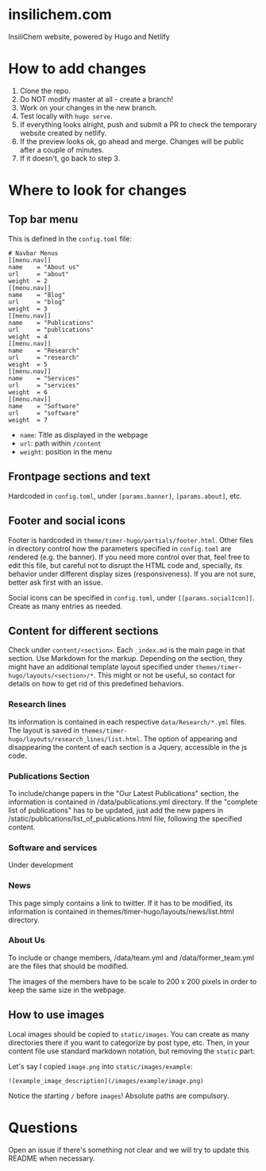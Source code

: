 # insilichem.com

InsiliChem website, powered by Hugo and Netlify

# How to add changes

1. Clone the repo.
2. Do NOT modify master at all - create a branch!
3. Work on your changes in the new branch.
4. Test locally with `hugo serve`.
5. If everything looks alright, push and submit a PR to check the temporary website created by netlify.
6. If the preview looks ok, go ahead and merge. Changes will be public after a couple of minutes.
7. If it doesn't, go back to step 3.

# Where to look for changes

## Top bar menu

This is defined in the `config.toml` file:

```
# Navbar Menus
[[menu.nav]]
name    = "About us"
url     = "about"
weight  = 2
[[menu.nav]]
name    = "Blog"
url     = "blog"
weight  = 3
[[menu.nav]]
name    = "Publications"
url     = "publications"
weight  = 4
[[menu.nav]]
name    = "Research"
url     = "research"
weight  = 5
[[menu.nav]]
name    = "Services"
url     = "services"
weight  = 6
[[menu.nav]]
name    = "Software"
url     = "software"
weight  = 7
```

* `name`: Title as displayed in the webpage
* `url`: path within `/content`
* `weight`: position in the menu

## Frontpage sections and text

Hardcoded in `config.toml`, under `[params.banner]`, `[params.about]`, etc.

## Footer and social icons

Footer is hardcoded in `theme/timer-hugo/partials/footer.html`. Other files in directory control how the parameters specified in `config.toml` are rendered (e.g. the banner). If you need more control over that, feel free to edit this file, but careful not to disrupt the HTML code and, specially, its behavior under different display sizes (responsiveness). If you are not sure, better ask first with an issue.

Social icons can be specified in `config.toml`, under `[[params.socialIcon]]`. Create as many entries as needed.

## Content for different sections

Check under `content/<section>`. Each `_index.md` is the main page in that section. Use Markdown for the markup. Depending on the section, they might have an additional template layout specified under `themes/timer-hugo/layouts/<section>/*`. This might or not be useful, so contact for details on how to get rid of this predefined behaviors.

### Research lines
Its information is contained in each respective `data/Research/*.yml` files. The layout is saved in `themes/timer-hugo/layouts/research_lines/list.html`. The option of appearing and disappearing the content of each section is a Jquery, accessible in the js code. 

### Publications Section
To include/change papers in the "Our Latest Publications" section, the information is contained in /data/publications.yml directory.
If the "complete list of publications" has to be updated, just add the new papers in /static/publications/list\_of\_publications.html file, following the specified content.

### Software and services
Under development

### News
This page simply contains a link to twitter. If it has to be modified, its information is contained in themes/timer-hugo/layouts/news/list.html directory.

### About Us
To include or change members, /data/team.yml and /data/former\_team.yml are the files that should be modified.

The images of the members have to be scale to 200 x 200 pixels in order to keep the same size in the webpage. 
   
## How to use images

Local images should be copied to `static/images`. You can create as many directories there if you want to categorize by post type, etc. Then, in your content file use standard markdown notation, but removing the `static` part:

Let's say I copied `image.png` into `static/images/example`:

```
![example_image_description](/images/example/image.png)
```

Notice the starting `/` before `images`! Absolute paths are compulsory.

# Questions

Open an issue if there's something not clear and we will try to update this README when necessary.
